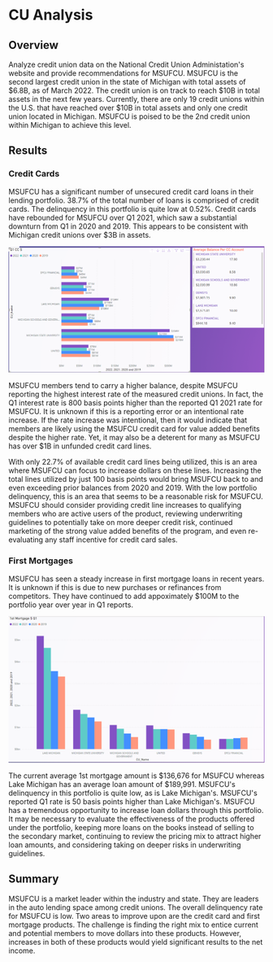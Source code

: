 # CU Analysis

## Overview
Analyze credit union data on the National Credit Union Administation's website and provide recommendations for MSUFCU.  MSUFCU is the second largest credit union in the state of Michigan with total assets of $6.8B, as of March 2022.  The credit union is on track to reach $10B in total assets in the next few years.  Currently, there are only 19 credit unions within the U.S. that have reached over $10B in total assets and only one credit union located in Michigan.  MSUFCU is poised to be the 2nd credit union within Michigan to achieve this level.

## Results
### Credit Cards
MSUFCU has a significant number of unsecured credit card loans in their lending portfolio. 38.7% of the total number of loans is comprised of credit cards.  The delinquency in this portfolio is quite low at 0.52%.  Credit cards have rebounded for MSUFCU over Q1 2021, which saw a substantial downturn from Q1 in 2020 and 2019.  This appears to be consistent with Michigan credit unions over $3B in assets.

![Q1_CC_dollars](Images/Q1_CC_dollars.png)

MSUFCU members tend to carry a higher balance, despite MSUFCU reporting the highest interest rate of the measured credit unions.  In fact, the Q1 interest rate is 800 basis points higher than the reported Q1 2021 rate for MSUFCU.  It is unknown if this is a reporting error or an intentional rate increase.  If the rate increase was intentional, then it would indicate that members are likely using the MSUFCU credit card for value added benefits despite the higher rate.  Yet, it may also be a deterent for many as MSUFCU has over $1B in unfunded credit card lines.

With only 22.7% of available credit card lines being utilized, this is an area where MSUFCU can focus to increase dollars on these lines.  Increasing the total lines utilized by just 100 basis points would bring MSUFCU back to and even exceeding prior balances from 2020 and 2019.  With the low portfolio delinquency, this is an area that seems to be a reasonable risk for MSUFCU.  MSUFCU should consider providing credit line increases to qualifying members who are active users of the product, reviewing underwriting guidelines to potentially take on more deeper credit risk, continued marketing of the strong value added benefits of the program, and even re-evaluating any staff incentive for credit card sales.

### First Mortgages
MSUFCU has seen a steady increase in first mortgage loans in recent years.  It is unknown if this is due to new purchases or refinances from competitors.  They have continued to add appoximately $100M to the portfolio year over year in Q1 reports.

![Q1_first_mtg_dollars](Images/Q1_first_mtg_dollars.png)

The current average 1st mortgage amount is $136,676 for MSUFCU whereas Lake Michigan has an average loan amount of $189,991.  MSUFCU's delinquency in this portfolio is quite low, as is Lake Michigan's.  MSUFCU's reported Q1 rate is 50 basis points higher than Lake Michigan's.  MSUFCU has a tremendous opportunity to increase loan dollars through this portfolio.  It may be necessary to evaluate the effectiveness of the products offered under the portfolio, keeping more loans on the books instead of selling to the secondary market, continuing to review the pricing mix to attract higher loan amounts, and considering taking on deeper risks in underwriting guidelines.  

## Summary
MSUFCU is a market leader within the industry and state.  They are leaders in the auto lending space among credit unions.  The overall delinquency rate for MSUFCU is low.  Two areas to improve upon are the credit card and first mortgage products.  The challenge is finding the right mix to entice current and potential members to move dollars into these products.  However, increases in both of these products would yield significant results to the net income.